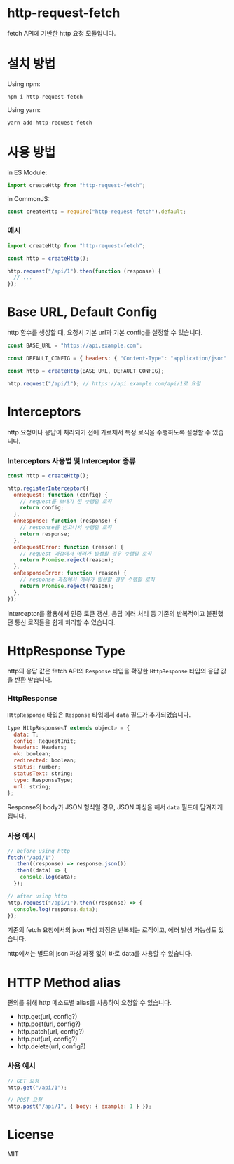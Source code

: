 # http-request-fetch

fetch API에 기반한 http 요청 모듈입니다.

# 설치 방법

Using npm:

```
npm i http-request-fetch
```

Using yarn:

```
yarn add http-request-fetch
```

# 사용 방법

in ES Module:

```js
import createHttp from "http-request-fetch";
```

in CommonJS:

```js
const createHttp = require("http-request-fetch").default;
```

### 예시

```js
import createHttp from "http-request-fetch";

const http = createHttp();

http.request("/api/1").then(function (response) {
  // ...
});
```

# Base URL, Default Config

http 함수를 생성할 때, 요청시 기본 url과 기본 config를 설정할 수 있습니다.

```js
const BASE_URL = "https://api.example.com";

const DEFAULT_CONFIG = { headers: { "Content-Type": "application/json" } };

const http = createHttp(BASE_URL, DEFAULT_CONFIG);

http.request("/api/1"); // https://api.example.com/api/1로 요청
```

# Interceptors

http 요청이나 응답이 처리되기 전에 가로채서 특정 로직을 수행하도록 설정할 수 있습니다.

### Interceptors 사용법 및 Interceptor 종류

```js
const http = createHttp();

http.registerInterceptor({
  onRequest: function (config) {
    // request를 보내기 전 수행할 로직
    return config;
  },
  onResponse: function (response) {
    // response를 받고나서 수행할 로직
    return response;
  },
  onRequestError: function (reason) {
    // request 과정에서 에러가 발생할 경우 수행할 로직
    return Promise.reject(reason);
  },
  onResponseError: function (reason) {
    // response 과정에서 에러가 발생할 경우 수행할 로직
    return Promise.reject(reason);
  },
});
```

Interceptor를 활용해서 인증 토큰 갱신, 응답 에러 처리 등 기존의 반복적이고 불편했던 통신 로직들을 쉽게 처리할 수 있습니다.

# HttpResponse Type

http의 응답 값은 fetch API의 `Response` 타입을 확장한 `HttpResponse` 타입의 응답 값을 반환 받습니다.

### HttpResponse

`HttpResponse` 타입은 `Response` 타입에서 `data` 필드가 추가되었습니다.

```js
type HttpResponse<T extends object> = {
  data: T;
  config: RequestInit;
  headers: Headers;
  ok: boolean;
  redirected: boolean;
  status: number;
  statusText: string;
  type: ResponseType;
  url: string;
};
```

Response의 body가 JSON 형식일 경우, JSON 파싱을 해서 `data` 필드에 담겨지게 됩니다.

### 사용 예시

```js
// before using http
fetch("/api/1")
  .then((response) => response.json())
  .then((data) => {
    console.log(data);
  });

// after using http
http.request("/api/1").then((response) => {
  console.log(response.data);
});
```

기존의 fetch 요청에서의 json 파싱 과정은 반복되는 로직이고, 에러 발생 가능성도 있습니다.

http에서는 별도의 json 파싱 과정 없이 바로 data를 사용할 수 있습니다.

# HTTP Method alias

편의를 위해 http 메소드별 alias를 사용하여 요청할 수 있습니다.

- http.get(url, config?)
- http.post(url, config?)
- http.patch(url, config?)
- http.put(url, config?)
- http.delete(url, config?)

### 사용 예시

```js
// GET 요청
http.get("/api/1");

// POST 요청
http.post("/api/1", { body: { example: 1 } });
```

# License

MIT
